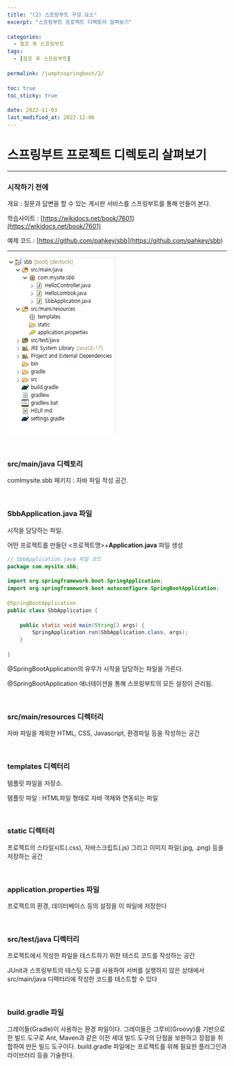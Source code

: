 ```yaml
---
title: "(2) 스프링부트 구성 요소"
excerpt: "스프링부트 프로젝트 디렉토리 살펴보기"

categories:
  - 점프 투 스프링부트
tags:
  - [점프 투 스프링부트]

permalink: /jumptospringboot/2/

toc: true
toc_sticky: true

date: 2022-11-03
last_modified_at: 2022-12-06
---
```


# 스프링부트 프로젝트 디렉토리 살펴보기

---

### 시작하기 전에

개요 : 질문과 답변을 할 수 있는 게시판 서비스를 스프링부트를 통해 만들어 본다.

학습사이트 : [https://wikidocs.net/book/7601](https://wikidocs.net/book/7601)

예제 코드 : [https://github.com/pahkey/sbb](https://github.com/pahkey/sbb)

---


![1](/assets/images/posts_img/jumptospringboot/2/dir.png)

<br/>

### src/main/java 디렉토리

comlmysite.sbb 패키지 : 자바 파일 작성 공간.

<br/>

### SbbApplication.java 파일

시작을 담당하는 파일.

어떤 프로젝트를 만들던 <프로젝트명>+**Application.java** 파일 생성

```java
// SbbApplication.java 파일 코드
package com.mysite.sbb;

import org.springframework.boot.SpringApplication;
import org.springframework.boot.autoconfigure.SpringBootApplication;

@SpringBootApplication
public class SbbApplication {

	public static void main(String[] args) {
		SpringApplication.run(SbbApplication.class, args);
	}

}
```

@SpringBootApplication의 유무가 시작을 담당하는 파일을 가른다.

@SpringBootApplication 애너테이션을 통해 스프링부트의 모든 설정이 관리됨.

<br/>

### src/main/resources 디렉터리

자바 파일을 제외한 HTML, CSS, Javascript, 환경파일 등을 작성하는 공간

<br/>

### templates 디렉터리

템플릿 파일을 저장소.

템플릿 파일 : HTML파일 형태로 자바 객체와 연동되는 파일

<br/>

### static 디렉터리

프로젝트의 스타일시트(.css), 자바스크립트(.js) 그리고 이미지 파일(.jpg, .png) 등을 저장하는 공간

<br/>

### application.properties 파일

프로젝트의 환경, 데이터베이스 등의 설정을 이 파일에 저장한다

<br/>

### src/test/java 디렉터리

프로젝트에서 작성한 파일을 테스트하기 위한 테스트 코드를 작성하는 공간

JUnit과 스프링부트의 테스팅 도구를 사용하여 서버를 실행하지 않은 상태에서 src/main/java 디렉터리에 작성한 코드를 테스트할 수 있다

<br/>

### build.gradle 파일

그레이들(Gradle)이 사용하는 환경 파일이다. 그레이들은 그루비(Groovy)를 기반으로 한 빌드 도구로 Ant, Maven과 같은 이전 세대 빌드 도구의 단점을 보완하고 장점을 취합하여 만든 빌드 도구이다. build.gradle 파일에는 프로젝트를 위해 필요한 플러그인과 라이브러리 등을 기술한다.